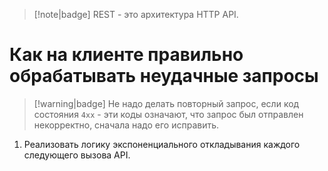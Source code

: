 > [!note|badge]
> REST - это архитектура HTTP API.

# Как на клиенте правильно обрабатывать неудачные запросы

> [!warning|badge]
> Не надо делать повторный запрос, если код состояния `4xx` - эти коды означают, что запрос был отправлен некорректно, сначала надо его исправить.

1. Реализовать логику экспоненциального откладывания каждого следующего вызова API.